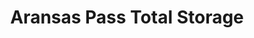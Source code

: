 ---
title: "Aransas Pass Total Storage"
url: /aransas-pass/aransas-pass-total-storage/
shop: storage rental
---